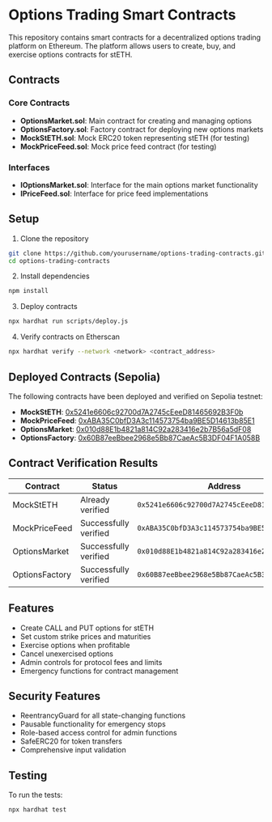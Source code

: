 # Options Trading Smart Contracts

This repository contains smart contracts for a decentralized options trading platform on Ethereum. The platform allows users to create, buy, and exercise options contracts for stETH.

## Contracts

### Core Contracts

- **OptionsMarket.sol**: Main contract for creating and managing options
- **OptionsFactory.sol**: Factory contract for deploying new options markets
- **MockStETH.sol**: Mock ERC20 token representing stETH (for testing)
- **MockPriceFeed.sol**: Mock price feed contract (for testing)

### Interfaces

- **IOptionsMarket.sol**: Interface for the main options market functionality
- **IPriceFeed.sol**: Interface for price feed implementations

## Setup

1. Clone the repository 

```bash
git clone https://github.com/yourusername/options-trading-contracts.git
cd options-trading-contracts
```

2. Install dependencies

```bash
npm install
```

3. Deploy contracts

```bash
npx hardhat run scripts/deploy.js
```


4. Verify contracts on Etherscan

```bash
npx hardhat verify --network <network> <contract_address>
```



## Deployed Contracts (Sepolia)

The following contracts have been deployed and verified on Sepolia testnet:

- **MockStETH**: [0x5241e6606c92700d7A2745cEeeD81465692B3F0b](https://sepolia.etherscan.io/address/0x5241e6606c92700d7A2745cEeeD81465692B3F0b#code)
- **MockPriceFeed**: [0xABA35C0bfD3A3c114573754ba9BE5D14613b85E1](https://sepolia.etherscan.io/address/0xABA35C0bfD3A3c114573754ba9BE5D14613b85E1#code)
- **OptionsMarket**: [0x010d88E1b4821a814C92a283416e2b7B56a5dF08](https://sepolia.etherscan.io/address/0x010d88E1b4821a814C92a283416e2b7B56a5dF08#code)
- **OptionsFactory**: [0x60B87eeBbee2968e5Bb87CaeAc5B3DF04F1A058B](https://sepolia.etherscan.io/address/0x60B87eeBbee2968e5Bb87CaeAc5B3DF04F1A058B#code)

## Contract Verification Results
| Contract | Status | Address |
|----------|---------|----------|
| MockStETH | Already verified | `0x5241e6606c92700d7A2745cEeeD81465692B3F0b` |
| MockPriceFeed | Successfully verified | `0xABA35C0bfD3A3c114573754ba9BE5D14613b85E1` |
| OptionsMarket | Successfully verified | `0x010d88E1b4821a814C92a283416e2b7B56a5dF08` |
| OptionsFactory | Successfully verified | `0x60B87eeBbee2968e5Bb87CaeAc5B3DF04F1A058B` |



## Features

- Create CALL and PUT options for stETH
- Set custom strike prices and maturities
- Exercise options when profitable
- Cancel unexercised options
- Admin controls for protocol fees and limits
- Emergency functions for contract management

## Security Features

- ReentrancyGuard for all state-changing functions
- Pausable functionality for emergency stops
- Role-based access control for admin functions
- SafeERC20 for token transfers
- Comprehensive input validation

## Testing

To run the tests:

```bash
npx hardhat test
```

